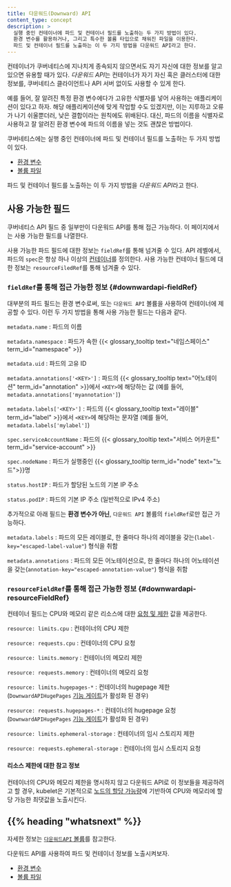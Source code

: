 ```yaml
---
title: 다운워드(Downward) API
content_type: concept
description: >
  실행 중인 컨테이너에 파드 및 컨테이너 필드를 노출하는 두 가지 방법이 있다.
  환경 변수를 활용하거나, 그리고 특수한 볼륨 타입으로 채워진 파일을 이용한다.
  파드 및 컨테이너 필드를 노출하는 이 두 가지 방법을 다운워드 API라고 한다.
---
```


<!-- overview -->

컨테이너가 쿠버네티스에 지나치게 종속되지 않으면서도
자기 자신에 대한 정보를 알고 있으면 유용할 때가 있다.
*다운워드 API*는 컨테이너가 자기 자신 혹은 클러스터에 대한 정보를,
쿠버네티스 클라이언트나 API 서버 없이도 사용할 수 있게 한다.

예를 들어, 잘 알려진 특정 환경 변수에다가 고유한 식별자를 넣어 사용하는 애플리케이션이 있다고 하자.
해당 애플리케이션에 맞게 작업할 수도 있겠지만,
이는 지루하고 오류가 나기 쉬울뿐더러, 낮은 결합이라는 원칙에도 위배된다.
대신, 파드의 이름을 식별자로 사용하고
잘 알려진 환경 변수에 파드의 이름을 넣는 것도 괜찮은 방법이다.

쿠버네티스에는 실행 중인 컨테이너에 파드 및 컨테이너 필드를 노출하는 두 가지 방법이 있다.

* [환경 변수](/ko/docs/tasks/inject-data-application/environment-variable-expose-pod-information/)
* [볼륨 파일](/ko/docs/tasks/inject-data-application/downward-api-volume-expose-pod-information/)

파드 및 컨테이너 필드를 노출하는 이 두 가지 방법을
*다운워드 API*라고 한다.

<!-- body -->

## 사용 가능한 필드

쿠버네티스 API 필드 중 일부만이 다운워드 API를 통해 접근 가능하다.
이 페이지에서는 사용 가능한 필드를 나열한다.

사용 가능한 파드 필드에 대한 정보는 `fieldRef`를 통해 넘겨줄 수 있다.
API 레벨에서, 파드의 `spec`은 항상 하나 이상의
[컨테이너](/docs/reference/kubernetes-api/workload-resources/pod-v1/#Container)를 정의한다.
사용 가능한 컨테이너 필드에 대한 정보는
`resourceFiledRef`를 통해 넘겨줄 수 있다.

### `fieldRef`를 통해 접근 가능한 정보 {#downwardapi-fieldRef}

대부분의 파드 필드는 환경 변수로써,
또는 `다운워드 API` 볼륨을 사용하여 컨테이너에 제공할 수 있다.
이런 두 가지 방법을 통해 사용 가능한 필드는 다음과 같다.

`metadata.name`
: 파드의 이름

`metadata.namespace`
: 파드가 속한 {{< glossary_tooltip text="네임스페이스" term_id="namespace" >}}

`metadata.uid`
: 파드의 고유 ID

`metadata.annotations['<KEY>']`
: 파드의 {{< glossary_tooltip text="어노테이션" term_id="annotation" >}}에서 `<KEY>`에 해당하는 값 (예를 들어, `metadata.annotations['myannotation']`)

`metadata.labels['<KEY>']`
: 파드의 {{< glossary_tooltip text="레이블" term_id="label" >}}에서 `<KEY>`에 해당하는 문자열 (예를 들어, `metadata.labels['mylabel']`)

`spec.serviceAccountName`
: 파드의 {{< glossary_tooltip text="서비스 어카운트" term_id="service-account" >}}

`spec.nodeName`
: 파드가 실행중인 {{< glossary_tooltip term_id="node" text="노드">}}명

`status.hostIP`
: 파드가 할당된 노드의 기본 IP 주소

`status.podIP`
: 파드의 기본 IP 주소 (일반적으로 IPv4 주소)

추가적으로 아래 필드는 **환경 변수가 아닌**,
`다운워드 API` 볼륨의 `fieldRef`로만 접근 가능하다.

`metadata.labels`
: 파드의 모든 레이블로, 한 줄마다 하나의 레이블을 갖는(`label-key="escaped-label-value"`) 형식을 취함

`metadata.annotations`
: 파드의 모든 어노테이션으로, 한 줄마다 하나의 어노테이션을 갖는(`annotation-key="escaped-annotation-value"`) 형식을 취함

### `resourceFieldRef`를 통해 접근 가능한 정보 {#downwardapi-resourceFieldRef}

컨테이너 필드는 CPU와 메모리 같은 리소스에 대한
[요청 및 제한](/ko/docs/concepts/configuration/manage-resources-containers/#요청-및-제한)
값을 제공한다.


`resource: limits.cpu`
: 컨테이너의 CPU 제한

`resource: requests.cpu`
: 컨테이너의 CPU 요청

`resource: limits.memory`
: 컨테이너의 메모리 제한

`resource: requests.memory`
: 컨테이너의 메모리 요청

`resource: limits.hugepages-*`
: 컨테이너의 hugepage 제한 (`DownwardAPIHugePages` [기능 게이트](/ko/docs/reference/command-line-tools-reference/feature-gates/)가 활성화 된 경우)

`resource: requests.hugepages-*`
: 컨테이너의 hugepage 요청 (`DownwardAPIHugePages` [기능 게이트](/ko/docs/reference/command-line-tools-reference/feature-gates/)가 활성화 된 경우)

`resource: limits.ephemeral-storage`
: 컨테이너의 임시 스토리지 제한

`resource: requests.ephemeral-storage`
: 컨테이너의 임시 스토리지 요청

#### 리소스 제한에 대한 참고 정보

컨테이너의 CPU와 메모리 제한을 명시하지 않고
다운워드 API로 이 정보들을 제공하려고 할 경우,
kubelet은 기본적으로
[노드의 할당 가능량](/docs/tasks/administer-cluster/reserve-compute-resources/#node-allocatable)에 기반하여
CPU와 메모리에 할당 가능한 최댓값을 노출시킨다.

## {{% heading "whatsnext" %}}

자세한 정보는 [`다운워드API` 볼륨](/ko/docs/concepts/storage/volumes/#downwardapi)를 참고한다.

다운워드 API를 사용하여 파드 및 컨테이너 정보를 노출시켜보자.
* [환경 변수](/ko/docs/tasks/inject-data-application/environment-variable-expose-pod-information/)
* [볼륨 파일](/ko/docs/tasks/inject-data-application/downward-api-volume-expose-pod-information/)
